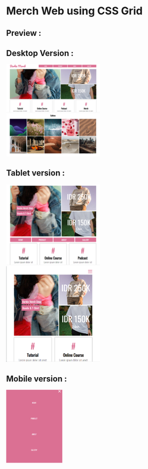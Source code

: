 <h1>Merch Web using CSS Grid</h1>

<h2>Preview : </h2>
<h2>Desktop Version : </h2>
<img src="img/preview1.png" alt="" style="width: 50%;"> <br>
<img src="img/preview2.png" alt="" style="width: 50%;">
<h2>Tablet version : </h2>
<img src="img/preview3.png" alt="" style="width: 50%;"><br>
<img src="img/preview4.png" alt="" style="width: 50%;">
<h2>Mobile version : </h2>
<img src="img/preview5.png" alt="" style="width: 30%;">
